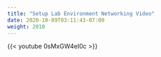 ```yaml
---
title: "Setup Lab Environment Networking Video"
date: 2020-10-09T03:11:43-07:00
weight: 2010
---
```

{{< youtube 0sMxGW4eI0c >}}
